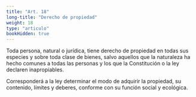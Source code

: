 ```yaml
---
title: "Art. 18"
long-title: "Derecho de propiedad"
weight: 18
type: "articulo"
bookHidden: true
---
```

Toda persona, natural o jurídica, tiene derecho de propiedad en todas sus especies y sobre toda clase de bienes, salvo aquellos que la naturaleza ha hecho comunes a todas las personas y los que la Constitución o la ley declaren inapropiables.
 
Corresponderá a la ley determinar el modo de adquirir la propiedad, su contenido, límites y deberes, conforme con su función social y ecológica.
 